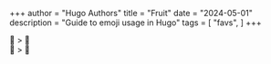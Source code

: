 +++
author = "Hugo Authors"
title = "Fruit"
date = "2024-05-01"
description = "Guide to emoji usage in Hugo"
tags = [
    "favs",
]
+++

<p>
<span class="nowrap"><span class="emojify">🍎</span> > </span>  <span class="nowrap"><span class="emojify">🍊</span> 
<br>
 <span class="nowrap"><span class="emojify">🍈</span> >  <span class="nowrap"><span class="emojify">🍉</span></p>